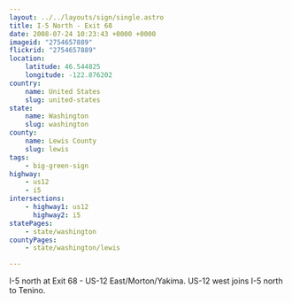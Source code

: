 ```yaml
---
layout: ../../layouts/sign/single.astro
title: I-5 North - Exit 68
date: 2008-07-24 10:23:43 +0000 +0000
imageid: "2754657889"
flickrid: "2754657889"
location:
    latitude: 46.544825
    longitude: -122.876202
country:
    name: United States
    slug: united-states
state:
    name: Washington
    slug: washington
county:
    name: Lewis County
    slug: lewis
tags:
    - big-green-sign
highway:
    - us12
    - i5
intersections:
    - highway1: us12
      highway2: i5
statePages:
    - state/washington
countyPages:
    - state/washington/lewis

---
```

I-5 north at Exit 68 - US-12 East/Morton/Yakima.  US-12 west joins I-5 north to Tenino.